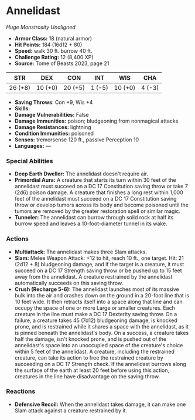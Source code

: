 # Annelidast

*Huge* *Monstrosity* *Unaligned*

- **Armor Class:** 18 (natural armor)
- **Hit Points:** 184 (16d12 + 80)
- **Speed:** walk 30 ft. burrow 40 ft.
- **Challenge Rating:** 12 (8,400 XP)
- **Source:** Tome of Beasts 2023, page 21

| STR | DEX | CON | INT | WIS | CHA |
| --- | --- | --- | --- | --- | --- |
| 26 (+8) | 10 (+0) | 20 (+5) | 1 (-5) | 10 (+0) | 4 (-3) |

- **Saving Throws**: Con +9, Wis +4
- **Skills:** 
- **Damage Vulnerabilities:** False
- **Damage Immunities:** poison; bludgeoning from nonmagical attacks
- **Damage Resistances:** lightning
- **Condition Immunities:** poisoned
- **Senses:** tremorsense 120 ft., passive Perception 10
- **Languages:** —

### Special Abilities

- **Deep Earth Dweller:** The annelidast doesn't require air.
- **Primordial Aura:** A creature that starts its turn within 30 feet of the annelidast must succeed on a DC 17 Constitution saving throw or take 7 (2d6) poison damage. A creature that finishes a long rest within 1,000 feet of the annelidast must succeed on a DC 17 Constitution saving throw or develop tumors across its body and become poisoned until the tumors are removed by the greater restoration spell or similar magic.
- **Tunneler:** The annelidast can burrow through solid rock at half its burrow speed and leaves a 10-foot-diameter tunnel in its wake.

### Actions

- **Multiattack:** The annelidast makes three Slam attacks.
- **Slam:** Melee Weapon Attack: +12 to hit, reach 10 ft., one target. Hit: 21 (2d12 + 8) bludgeoning damage, and if the target is a creature, it must succeed on a DC 17 Strength saving throw or be pushed up to 15 feet away from the annelidast. A creature restrained by the annelidast automatically succeeds on this saving throw.
- **Crush (Recharge 5-6):** The annelidast launches most of its massive bulk into the air and crashes down on the ground in a 20-foot line that is 10 feet wide. It then retracts itself into a space along that line and can occupy the space of one or more Large or smaller creatures. Each creature in the line must make a DC 17 Dexterity saving throw. On a failure, a creature takes 45 (7d12) bludgeoning damage, is knocked prone, and is restrained while it shares a space with the annelidast, as it is pinned beneath the annelidast's body. On a success, a creature takes half the damage, isn't knocked prone, and is pushed out of the annelidast's space into an unoccupied space of the creature's choice within 5 feet of the annelidast. A creature, including the restrained creature, can take its action to free the restrained creature by succeeding on a DC 17 Strength check. If the annelidast burrows along the surface of the earth at least 20 feet before using this action, creatures in the line have disadvantage on the saving throw.

### Reactions

- **Defensive Recoil:** When the annelidast takes damage, it can make one Slam attack against a creature restrained by it.
